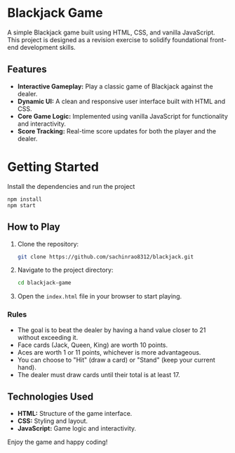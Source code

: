 
# Blackjack Game

A simple Blackjack game built using HTML, CSS, and vanilla JavaScript. This project is designed as a revision exercise to solidify foundational front-end development skills.

## Features

- **Interactive Gameplay:** Play a classic game of Blackjack against the dealer.
- **Dynamic UI:** A clean and responsive user interface built with HTML and CSS.
- **Core Game Logic:** Implemented using vanilla JavaScript for functionality and interactivity.
- **Score Tracking:** Real-time score updates for both the player and the dealer.


# Getting Started
Install the dependencies and run the project
```
npm install
npm start
```

## How to Play

1. Clone the repository:
   ```bash
   git clone https://github.com/sachinrao8312/blackjack.git
   ```
2. Navigate to the project directory:
   ```bash
   cd blackjack-game
   ```
3. Open the `index.html` file in your browser to start playing.

### Rules

- The goal is to beat the dealer by having a hand value closer to 21 without exceeding it.
- Face cards (Jack, Queen, King) are worth 10 points.
- Aces are worth 1 or 11 points, whichever is more advantageous.
- You can choose to "Hit" (draw a card) or "Stand" (keep your current hand).
- The dealer must draw cards until their total is at least 17.

## Technologies Used

- **HTML:** Structure of the game interface.
- **CSS:** Styling and layout.
- **JavaScript:** Game logic and interactivity.



Enjoy the game and happy coding!